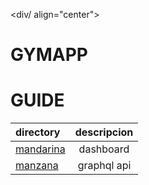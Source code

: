 <div/ align="center">

<h1> 
 GYMAPP
</h1>
<div>

# GUIDE

| directory              | descripcion |
| :--------------------- | :---------: |
| [mandarina](mandarina) |  dashboard  |
| [manzana](manzana)     | graphql api |

